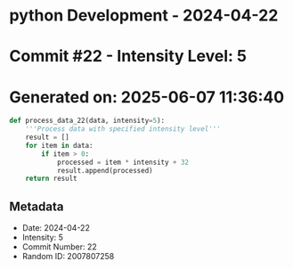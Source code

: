 ﻿# python Development - 2024-04-22
# Commit #22 - Intensity Level: 5
# Generated on: 2025-06-07 11:36:40
```python
def process_data_22(data, intensity=5):
    '''Process data with specified intensity level'''
    result = []
    for item in data:
        if item > 0:
            processed = item * intensity + 32
            result.append(processed)
    return result
```
## Metadata
- Date: 2024-04-22
- Intensity: 5
- Commit Number: 22
- Random ID: 2007807258
